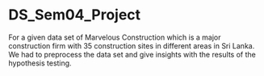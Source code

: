 # DS_Sem04_Project
For a given data set of Marvelous Construction which is a major construction firm with 35 construction sites in different areas in Sri Lanka.  We had to preprocess the data set and give insights with the results of the hypothesis testing.
